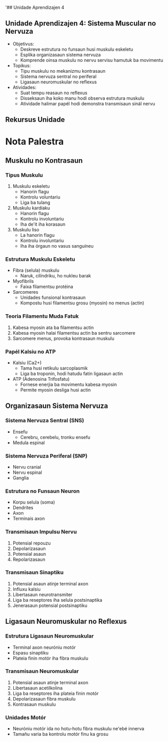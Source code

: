 '## Unidade Aprendizajen 4

## Unidade Aprendizajen 4: Sistema Muscular no Nervuza
- Objetivus:
  * Deskreve estrutura no funsaun husi muskulu eskeletu
  * Esplika organizasaun sistema nervuza
  * Komprende oinsa muskulu no nervu servisu hamutuk ba movimentu
- Topikus:
  * Tipu muskulu no mekanizmu kontrasaun
  * Sistema nervuza sentral no periferal
  * Ligasaun neuromuskular no reflexus
- Atividades:
  * Suat tempu reasaun no reflexus
  * Disseksaun iha koko manu hodi observa estrutura muskulu
  * Atividade halimar papél hodi demonstra transmisaun sinál nervu

## Rekursus Unidade

# Nota Palestra

## Muskulu no Kontrasaun

### Tipus Muskulu
1. Muskulu eskeletu
   - Hanorin flagu
   - Kontrolu voluntariu
   - Liga ba tulang
2. Muskulu kardíaku
   - Hanorin flagu
   - Kontrolu involuntariu
   - Iha de'it iha korasaun
3. Muskulu liso
   - La hanorin flagu
   - Kontrolu involuntariu
   - Iha iha órgaun no vasus sanguíneu

### Estrutura Muskulu Eskeletu
- Fibra (selula) muskulu
  - Naruk, cilíndriku, ho nukleu barak
- Myofibrils
  - Faixa filamentsu protéina
- Sarcomeres
  - Unidades funsional kontrasaun
  - Kompostu husi filamentsu grosu (myosin) no menus (actin)

### Teoria Filamentu Muda Fatuk
1. Kabesa myosin ata ba filamentsu actin
2. Kabesa myosin halai filamentsu actin ba sentru sarcomere
3. Sarcomere menus, provoka kontrasaun muskulu

### Papél Kalsiu no ATP
- Kalsiu (Ca2+)
  - Tama husi retikulu sarcoplasmik
  - Liga ba troponin, hodi hatudu fatin ligasaun actin
- ATP (Adenosina Trifosfatu)
  - Fornese enerjia ba movimentu kabesa myosin
  - Permite myosin desliga husi actin

## Organizasaun Sistema Nervuza

### Sistema Nervuza Sentral (SNS)
- Ensefu
  - Cerebru, cerebelu, tronku ensefu
- Medula espinal

### Sistema Nervuza Periferal (SNP)
- Nervu cranial
- Nervu espinal
- Ganglia

### Estrutura no Funsaun Neuron
- Korpu selula (soma)
- Dendrites
- Axon
- Terminais axon

### Transmisaun Impulsu Nervu
1. Potensial repouzu
2. Depolarizasaun
3. Potensial asaun
4. Repolarizasaun

### Transmisaun Sinaptiku
1. Potensial asaun atinje terminal axon
2. Influxu kalsiu
3. Libertasaun neurotransmiter
4. Liga ba reseptores iha selula postsinaptika
5. Jenerasaun potensial postsinaptiku

## Ligasaun Neuromuskular no Reflexus

### Estrutura Ligasaun Neuromuskular
- Terminal axon neuróniu motór
- Espasu sinaptiku
- Plateia finin motór iha fibra muskulu

### Transmisaun Neuromuskular
1. Potensial asaun atinje terminal axon
2. Libertasaun acetilkolina
3. Liga ba reseptores iha plateia finin motór
4. Depolarizasaun fibra muskulu
5. Kontrasaun muskulu

### Unidades Motór
- Neuróniu motór ida no hotu-hotu fibra muskulu ne'ebé innerva
- Tamañu varia ba kontrolu motór finu ka grosu

###